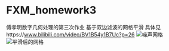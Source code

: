 # FXM_homework3
傅孝明数字几何处理的第三次作业
基于双边滤波的网格平滑
具体见https://www.bilibili.com/video/BV1B54y1B7Uc?p=26
![噪声网格]("noise.png")
![平滑后的网格]("output.png")
